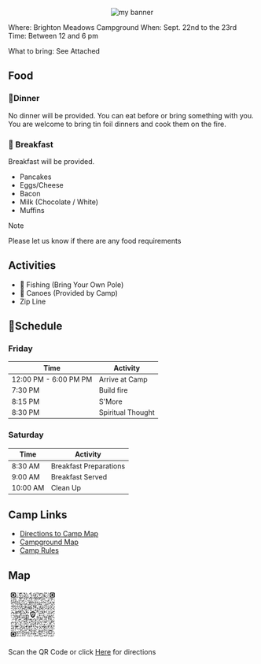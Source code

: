 <p align="center">
<img width="800" height="300" src="https://api-camping.churchofjesuschrist.org/api/property/561118/photos/2757/content/idd_B0930F68-0000-CB19-B062-F5582C34529C" alt="my banner">
</p>

Where: Brighton Meadows Campground 
When: Sept. 22nd to the 23rd
Time:  Between 12 and 6 pm

What to bring:  See Attached

## Food
### 🍔Dinner

No dinner will be provided.  You can eat before or bring something with you.  You are welcome to bring tin foil dinners and cook them on the fire.

### 🥞 Breakfast 

Breakfast will be provided.
- Pancakes
- Eggs/Cheese
- Bacon
- Milk (Chocolate / White)
- Muffins

> [!Note]
> Please let us know if there are any food requirements

## Activities 

- 🎣 Fishing (Bring Your Own Pole)
- 🛶 Canoes (Provided by Camp)
- Zip Line 

## 📆Schedule

### Friday

|Time|Activity|
|----|----|
|12:00 PM - 6:00 PM PM|Arrive at Camp|
|7:30 PM|Build fire|
|8:15 PM|S'More|
|8:30 PM|Spiritual Thought|

### Saturday

|Time|Activity|
|----|----|
|8:30 AM|Breakfast Preparations|
|9:00 AM|Breakfast Served|
|10:00 AM|Clean Up|

## Camp Links

- [Directions to Camp Map ](https://api-camping.churchofjesuschrist.org/api/property/561118/documents/93/content/idd_B0401567-0000-C01C-A48A-BE1C05896EFA)
- [Campground Map](https://api-camping.churchofjesuschrist.org/api/property/561118/documents/94/content/idd_B0401567-0000-C012-BA3B-333008DEDCA1)
- [Camp Rules](https://api-camping.churchofjesuschrist.org/api/property/561118/documents/1625/content/idd_60B23B6D-0000-C416-8474-923CEAA862E6)

## Map

<img src="https://github.com/gdellis/Camping/blob/06c5662785cb1942260a16fbb319bc3938e86f20/images/BrightonMeddowsMapQrCode.png" width=100>

Scan the QR Code or click [Here](https://goo.gl/maps/3Bam8RPXoV1pknUcA) for directions

